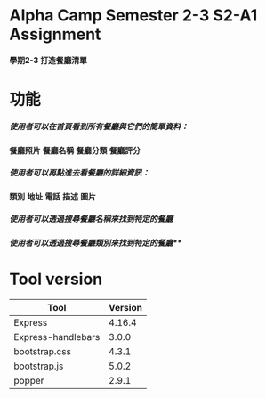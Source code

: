 # Alpha Camp Semester 2-3 S2-A1 Assignment
**學期2-3 打造餐廳清單**

# 功能 
##### 使用者可以在首頁看到所有餐廳與它們的簡單資料：
**餐廳照片**
**餐廳名稱**
**餐廳分類**
**餐廳評分**
##### 使用者可以再點進去看餐廳的詳細資訊：
**類別**
**地址**
**電話**
**描述**
**圖片**
##### 使用者可以透過搜尋餐廳名稱來找到特定的餐廳
##### 使用者可以透過搜尋餐廳類別來找到特定的餐廳**

# Tool version
|Tool|Version|
|----|-------|
|Express|4.16.4|
|Express-handlebars|3.0.0|
|bootstrap.css|4.3.1|
|bootstrap.js|5.0.2|
|popper|2.9.1|